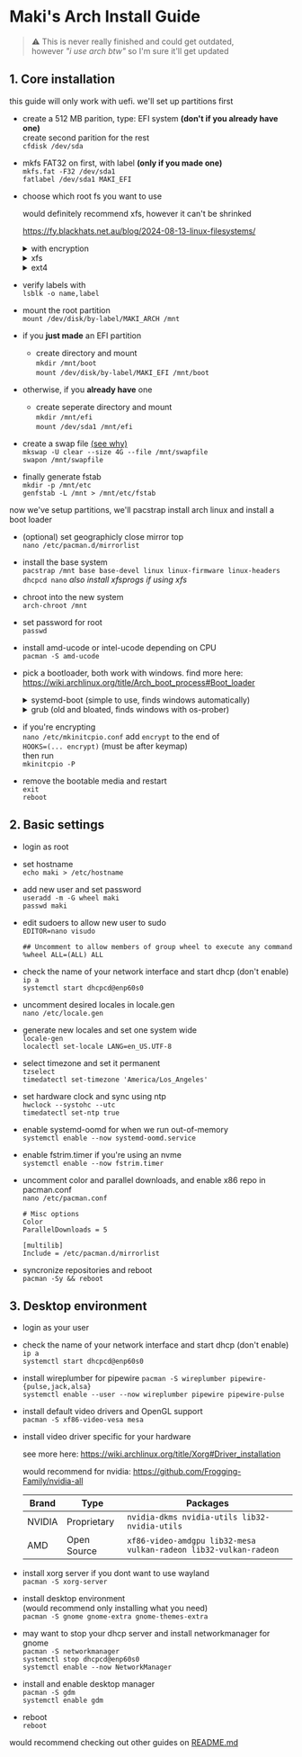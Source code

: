 # Maki's Arch Install Guide

> ⚠️ This is never really finished and could get outdated,<br>
> however _"i use arch btw"_ so I'm sure it'll get updated

## 1. Core installation

this guide will only work with uefi. we'll set up partitions first

-   create a 512 MB parition, type: EFI system **(don't if you already have one)**<br>
    create second parition for the rest<br>
    `cfdisk /dev/sda`

-   mkfs FAT32 on first, with label **(only if you made one)**<br>
    `mkfs.fat -F32 /dev/sda1`<br>
    `fatlabel /dev/sda1 MAKI_EFI`

<!--
-   <details>
<summary>ext4 (simple and stable)</summary>
-->

-   choose which root fs you want to use

    would definitely recommend xfs, however it can't be shrinked

    https://fy.blackhats.net.au/blog/2024-08-13-linux-filesystems/

    <details>
    <summary>with encryption</summary>

    -   prepare luks on the other, with label<br>
        `cryptsetup luksFormat /dev/sda2`<br>
        `cryptsetup config /dev/sda2 --label MAKI_ARCH_CRYPT`

    -   mount luks partition<br>
        `cryptsetup open /dev/disk/by-label/MAKI_ARCH_CRYPT root`

    -   use `/dev/mapper/root` instead of `/dev/sda2`

    </details>

    <details>
    <summary>xfs</summary>

    -   mkfs xfs on the other and label<br>
        `mkfs.xfs /dev/sda2`<br>
        `xfs_admin -L MAKI_ARCH /dev/sda2`<br>

    </details>

    <details>
    <summary>ext4</summary>

    -   mkfs ext4 on the other and label<br>
        `mkfs.ext4 /dev/sda2`<br>
        `e2label /dev/sda2 MAKI_ARCH`<br>

    </details>

-   verify labels with<br>
    `lsblk -o name,label`

-   mount the root partition<br>
    `mount /dev/disk/by-label/MAKI_ARCH /mnt`

<!-- </details> -->

<!-- <details>
<summary>btrfs (more complicated, personally unrecommended)</summary>

-   mkfs btrfs on the other<br>
    `mkfs.btrfs /dev/sda2`<br>
    `btrfs filesystem label /dev/sda2 MAKI_ARCH`<br>

-   verify labels with<br>
    `lsblk -o name,label`

-   mount the partition<br>
    `mount /dev/disk/by-label/MAKI_ARCH /mnt`

-   create two subvolumes<br>
    `btrfs sub create /mnt/@`<br>
    `btrfs sub create /mnt/@home`

-   unmount the partition<br>
    `umount /mnt`

-   mount new subvolumes<br>
    `mount -o subvol=@ /dev/disk/by-label/MAKI_ARCH /mnt`<br>
    `mount -o subvol=@home /dev/disk/by-label/MAKI_ARCH /mnt/home`

</details> -->

-   if you **just made** an EFI partition

    -   create directory and mount<br>
        `mkdir /mnt/boot`<br>
        `mount /dev/disk/by-label/MAKI_EFI /mnt/boot`

-   otherwise, if you **already have** one<br>

    -   create seperate directory and mount<br>
        `mkdir /mnt/efi`<br>
        `mount /dev/sda1 /mnt/efi`

-   create a swap file [(see why)](https://chrisdown.name/2018/01/02/in-defence-of-swap.html)<br>
    `mkswap -U clear --size 4G --file /mnt/swapfile`<br>
    `swapon /mnt/swapfile`<br>

-   finally generate fstab<br>
    `mkdir -p /mnt/etc`<br>
    `genfstab -L /mnt > /mnt/etc/fstab`

now we've setup partitions, we'll pacstrap install arch linux and install a boot loader

-   (optional) set geographicly close mirror top<br>
    `nano /etc/pacman.d/mirrorlist`

-   install the base system<br>
    `pacstrap /mnt base base-devel linux linux-firmware linux-headers dhcpcd nano`
    _also install xfsprogs if using xfs_

-   chroot into the new system<br>
    `arch-chroot /mnt`

-   set password for root<br>
    `passwd`

-   install amd-ucode or intel-ucode depending on CPU<br>
    `pacman -S amd-ucode`

-   pick a bootloader, both work with windows. find more here: https://wiki.archlinux.org/title/Arch_boot_process#Boot_loader

    <details>
    <summary>systemd-boot (simple to use, finds windows automatically)</summary>

    -   install systemd bootloader (read --help)<br>
        `bootctl install`

    -   create new boot entry<br>
        `nano /boot/loader/entries/arch.conf`

        ```
        title Arch Linux
        linux /vmlinuz-linux
        initrd /amd-ucode.img
        initrd /initramfs-linux.img
        options root=LABEL=MAKI_ARCH
        options fsck.mode=force fsck.repair=yes
        options rw loglevel=3 nvidia_drm.modeset=1
        ```

        -   if using encryption, update first options line to<br>
            `options cryptdevice=LABEL=MAKI_ARCH_CRYPT:root root=LABEL=MAKI_ARCH`

        -   `nvidia_drm.modeset=1` needed for wayland on nvidia
        -   could remove `loglevel=3` and just set `quiet splash`
        -   could replace `root=LABEL=MAKI_ARCH` with `root=UUID=<uuid>`

        <!--
        -   remove `fsck.mode=force fsck.repair=yes` if using btrfs
        -   add `rootflags=subvol=@` if using btrfs
        -->

    -   set the default entry<br>
        `nano /boot/loader/loader.conf`

        ```
        timeout 5
        default arch.conf
        ```

    </details>

    <details>
    <summary>grub (old and bloated, finds windows with os-prober)</summary>

    <!-- -   _i havent really tried grub with btrfs before. just remove `fsck.mode=force` cause its noop. the rest is up to you_ -->

    -   install a packages<br>
        `pacman -S grub efibootmgr os-prober`

    -   uncomment GRUB_DISABLE_OS_PROBER=false<br>
        `nano /etc/default/grub`

    -   add to end of GRUB_CMDLINE_LINUX_DEFAULT <br>
        `fsck.mode=force nvidia_drm.modeset=1`

    -   if you **just made** an EFI parition<br>
        `mkdir /boot/EFI`<br>
        `grub-install --target=x86_64-efi --efi-directory=/boot/EFI --bootloader-id=GRUB`<br>
        `grub-mkconfig -o /boot/grub/grub.cfg`

    -   if you **already had** an EFI parition<br>
        `grub-install --target=x86_64-efi --efi-directory=/efi --bootloader-id=GRUB`<br>
        `grub-mkconfig -o /boot/grub/grub.cfg` (maybe this needs to be /efi/grub/grub.cfg?)

    </details>

-   if you're encrypting<br>
    `nano /etc/mkinitcpio.conf` add `encrypt` to the end of<br>
    `HOOKS=(... encrypt)` (must be after keymap)<br>
    then run<br>
    `mkinitcpio -P`

-   remove the bootable media and restart<br>
    `exit`<br>
    `reboot`

## 2. Basic settings

-   login as root

-   set hostname<br>
    `echo maki > /etc/hostname`

-   add new user and set password<br>
    `useradd -m -G wheel maki`<br>
    `passwd maki`

-   edit sudoers to allow new user to sudo<br>
    `EDITOR=nano visudo`

    ```
    ## Uncomment to allow members of group wheel to execute any command
    %wheel ALL=(ALL) ALL
    ```

-   check the name of your network interface and start dhcp (don't enable)<br>
    `ip a`<br>
    `systemctl start dhcpcd@enp60s0`<br>

-   uncomment desired locales in locale.gen<br>
    `nano /etc/locale.gen`

-   generate new locales and set one system wide<br>
    `locale-gen`<br>
    `localectl set-locale LANG=en_US.UTF-8`

-   select timezone and set it permanent<br>
    `tzselect`<br>
    `timedatectl set-timezone 'America/Los_Angeles'`

-   set hardware clock and sync using ntp<br>
    `hwclock --systohc --utc`<br>
    `timedatectl set-ntp true`

-   enable systemd-oomd for when we run out-of-memory<br>
    `systemctl enable --now systemd-oomd.service`

-   enable fstrim.timer if you're using an nvme<br>
    `systemctl enable --now fstrim.timer`

-   uncomment color and parallel downloads, and enable x86 repo in pacman.conf<br>
    `nano /etc/pacman.conf`

    ```
    # Misc options
    Color
    ParallelDownloads = 5

    [multilib]
    Include = /etc/pacman.d/mirrorlist
    ```

-   syncronize repositories and reboot<br>
    `pacman -Sy && reboot`

## 3. Desktop environment

-   login as your user

-   check the name of your network interface and start dhcp (don't enable)<br>
    `ip a`<br>
    `systemctl start dhcpcd@enp60s0`<br>

-   install wireplumber for pipewire
    `pacman -S wireplumber pipewire-{pulse,jack,alsa}`<br>
    `systemctl enable --user --now wireplumber pipewire pipewire-pulse`

-   install default video drivers and OpenGL support<br>
    `pacman -S xf86-video-vesa mesa`

-   install video driver specific for your hardware

    see more here: https://wiki.archlinux.org/title/Xorg#Driver_installation

    would recommend for nvidia: https://github.com/Frogging-Family/nvidia-all

    | Brand  | Type        | Packages                                                         |
    | ------ | ----------- | ---------------------------------------------------------------- |
    | NVIDIA | Proprietary | `nvidia-dkms nvidia-utils lib32-nvidia-utils`                    |
    | AMD    | Open Source | `xf86-video-amdgpu lib32-mesa vulkan-radeon lib32-vulkan-radeon` |

-   install xorg server if you dont want to use wayland<br>
    `pacman -S xorg-server`

-   install desktop environment<br>
    (would recommend only installing what you need)<br>
    `pacman -S gnome gnome-extra gnome-themes-extra`

-   may want to stop your dhcp server and install networkmanager for gnome<br>
    `pacman -S networkmanager`<br>
    `systemctl stop dhcpcd@enp60s0`<br>
    `systemctl enable --now NetworkManager`<br>

-   install and enable desktop manager<br>
    `pacman -S gdm`<br>
    `systemctl enable gdm`

-   reboot<br>
    `reboot`

would recommend checking out other guides on [README.md](README.md)
